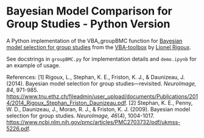 # Bayesian Model Comparison for Group Studies - Python Version
A Python implementation of the VBA_groupBMC function 
for [Bayesian model selection for group studies](https://mbb-team.github.io/VBA-toolbox/wiki/BMS-for-group-studies/)
from the [VBA-toolbox](https://github.com/MBB-team/VBA-toolbox) 
by [Lionel Rigoux](https://sites.google.com/site/motivationbrainbehavior/the-team/the-team-1/lionel-rigoux).

See docstrings in ``groupBMC.py`` for implementation details 
and ``demo.ipynb`` for an example of usage.

References:
[1] Rigoux, L., Stephan, K. E., Friston, K. J., & Daunizeau, J. (2014).
Bayesian model selection for group studies—revisited. _NeuroImage, 84_, 971-985.
https://www.tnu.ethz.ch/fileadmin/user_upload/documents/Publications/2014/2014_Rigoux_Stephan_Friston_Daunizeau.pdf.
[2] Stephan, K. E., Penny, W. D., Daunizeau, J., Moran, R. J., & Friston, K. J. (2009).
Bayesian model selection for group studies. _NeuroImage, 46_(4), 1004-1017.
https://www.ncbi.nlm.nih.gov/pmc/articles/PMC2703732/pdf/ukmss-5226.pdf.
 